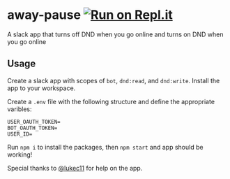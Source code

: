 # away-pause [![Run on Repl.it](https://repl.it/badge/github/saharshy29/away-pause)](https://repl.it/github/saharshy29/away-pause)

A slack app that turns off DND when you go online and turns on DND when you go online

## Usage

Create a slack app with scopes of `bot`, `dnd:read`, and `dnd:write`. Install the app to your workspace.

Create a `.env` file with the following structure and define the appropriate varibles:
```
USER_OAUTH_TOKEN=
BOT_OAUTH_TOKEN=
USER_ID=
```

Run `npm i` to install the packages, then `npm start` and app should be working!


Special thanks to [@lukec11](https://lukec.me) for help on the app.
